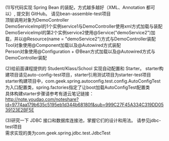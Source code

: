 (1)写代码实现 Spring Bean 的装配，方式越多越好（XML、Annotation 都可以）, 提交到 GitHub。  请见bean-assemble-test项目  
顶层调用对象为DemoController  
DemoServiceImpl的1个实例service1与DemoController使用xml方式加载与装配  
DemoServiceImpl的第2个实例service2使用@Service("demoService2")加载，并以@Resource(name = "demoService2")方式与DemoController装配  
Tool对象使用@Component加载以及@Autowired方式装配  
Person对象使用@Configuration + @Bean方式加载以及@Autowired方式与DemoController装配  
  
(2)给前面课程提供的 Student/Klass/School 实现自动配置和 Starter。  starter构建项目请见auto-config-test项目，starter引用测试项目为starter-test项目  
starter构建项目中，com.geek.spring.autoconfig.test.config.AutoConfigTest为入口配置类，spring.factories指定了让boot加载AutoConfigTest配置类  
具体构建starter步骤请参考有道云笔记链接：  
http://note.youdao.com/noteshare?id=9774aa179b635c5195eb1d344b68180f&sub=999C27F45A334C319DD0539123E2BF5E  

(3)研究一下 JDBC 接口和数据库连接池，掌握它们的设计和用法。 请参见jdbc-test项目  
需求实现的类为com.geek.spring.jdbc.test.JdbcTest
